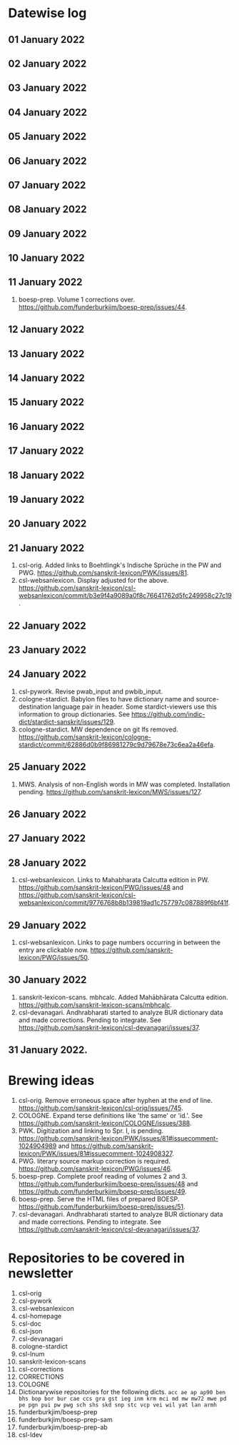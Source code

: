 # Datewise log

## 01 January 2022

## 02 January 2022

## 03 January 2022


## 04 January 2022


## 05 January 2022


## 06 January 2022


## 07 January 2022

## 08 January 2022


## 09 January 2022


## 10 January 2022


## 11 January 2022

1. boesp-prep. Volume 1 corrections over. https://github.com/funderburkjim/boesp-prep/issues/44.

## 12 January 2022

## 13 January 2022


## 14 January 2022


## 15 January 2022


## 16 January 2022

## 17 January 2022


## 18 January 2022


## 19 January 2022


## 20 January 2022


## 21 January 2022

1. csl-orig. Added links to Boehtlingk's Indische Sprüche in the PW and PWG. https://github.com/sanskrit-lexicon/PWK/issues/81.
2. csl-websanlexicon. Display adjusted for the above. https://github.com/sanskrit-lexicon/csl-websanlexicon/commit/b3e9f4a9089a0f8c76641762d5fc249958c27c19.

## 22 January 2022

## 23 January 2022


## 24 January 2022

1. csl-pywork. Revise pwab_input and pwbib_input. 
2. cologne-stardict. Babylon files to have dictionary name and source-destination language pair in header. Some stardict-viewers use this information to group dictionaries. See https://github.com/indic-dict/stardict-sanskrit/issues/129.
3. cologne-stardict. MW dependence on git lfs removed. https://github.com/sanskrit-lexicon/cologne-stardict/commit/62886d0b9f86981279c9d79678e73c6ea2a46efa.

## 25 January 2022

1. MWS. Analysis of non-English words in MW was completed. Installation pending. https://github.com/sanskrit-lexicon/MWS/issues/127.

## 26 January 2022


## 27 January 2022


## 28 January 2022

1. csl-websanlexicon. Links to Mahabharata Calcutta edition in PW. https://github.com/sanskrit-lexicon/PWG/issues/48 and https://github.com/sanskrit-lexicon/csl-websanlexicon/commit/9776768b8b139819ad1c757797c087889f6bf41f. 

## 29 January 2022

1. csl-websanlexicon. Links to page numbers occurring in between the entry are clickable now. https://github.com/sanskrit-lexicon/PWG/issues/50.

## 30 January 2022

1. sanskrit-lexicon-scans. mbhcalc. Added Mahābhārata Calcutta edition. https://github.com/sanskrit-lexicon-scans/mbhcalc.
2. csl-devanagari. Andhrabharati started to analyze BUR dictionary data and made corrections. Pending to integrate. See https://github.com/sanskrit-lexicon/csl-devanagari/issues/37.

## 31 January 2022.


# Brewing ideas

1. csl-orig. Remove erroneous space after hyphen at the end of line. https://github.com/sanskrit-lexicon/csl-orig/issues/745.
2. COLOGNE. Expand terse definitions like 'the same' or 'id.'. See https://github.com/sanskrit-lexicon/COLOGNE/issues/388.
3. PWK. Digitization and linking to Spr. I, is pending. https://github.com/sanskrit-lexicon/PWK/issues/81#issuecomment-1024904989 and https://github.com/sanskrit-lexicon/PWK/issues/81#issuecomment-1024908327.
4. PWG. literary source markup correction is required. https://github.com/sanskrit-lexicon/PWG/issues/46.
5. boesp-prep. Complete proof reading of volumes 2 and 3. https://github.com/funderburkjim/boesp-prep/issues/48 and https://github.com/funderburkjim/boesp-prep/issues/49.
6. boesp-prep. Serve the HTML files of prepared BOESP. https://github.com/funderburkjim/boesp-prep/issues/51.
7. csl-devanagari. Andhrabharati started to analyze BUR dictionary data and made corrections. Pending to integrate. See https://github.com/sanskrit-lexicon/csl-devanagari/issues/37.


# Repositories to be covered in newsletter

1. csl-orig
2. csl-pywork
3. csl-websanlexicon
4. csl-homepage
5. csl-doc
6. csl-json
7. csl-devanagari
8. cologne-stardict
9. csl-lnum
10. sanskrit-lexicon-scans
11. csl-corrections
12. CORRECTIONS
13. COLOGNE
14. Dictionarywise repositories for the following dicts. 
`acc ae ap ap90 ben bhs bop bor bur cae ccs gra gst ieg inm krm mci md mw mw72 mwe pd pe pgn pui pw pwg sch shs skd snp stc vcp vei wil yat lan armh`
15. funderburkjim/boesp-prep
16. funderburkjim/boesp-prep-sam
17. funderburkjim/boesp-prep-ab
18. csl-ldev
